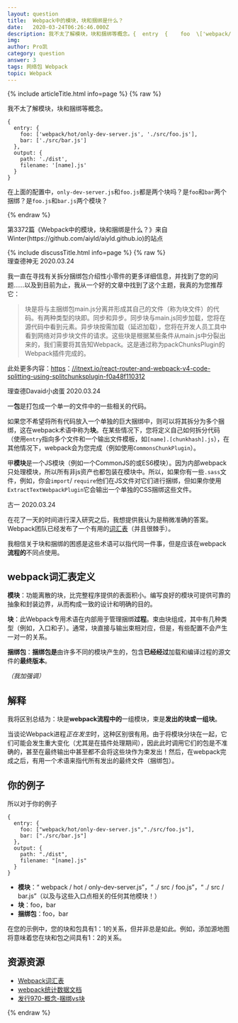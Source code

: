 ```yaml
---
layout: question
title:  Webpack中的模块，块和捆绑是什么？
date:   2020-03-24T06:26:46.000Z
description: 我不太了解模块，块和捆绑等概念。{  entry  {    foo  \['webpack/hot/only-dev-server.js', '....
img: 
author: Pro凯
category: question
answer: 3
tags: 网络包 Webpack
topic: Webpack
---
```

<div class="article-root">
  <div class="article">
    {% include articleTitle.html info=page %}
    {% raw %}
    <div class="article-content"><p><font style="vertical-align: inherit;"><font style="vertical-align: inherit;">我不太了解模块，块和捆绑等概念。</font></font></p>

<pre><code>{<font></font>
  entry: {<font></font>
    foo: ['webpack/hot/only-dev-server.js', './src/foo.js'],<font></font>
    bar: ['./src/bar.js']<font></font>
  },<font></font>
  output: {<font></font>
    path: './dist',<font></font>
    filename: '[name].js'<font></font>
  }<font></font>
}<font></font>
</code></pre>

<p><font style="vertical-align: inherit;"><font style="vertical-align: inherit;">在上面的配置中，</font></font><code>only-dev-server.js</code><font style="vertical-align: inherit;"><font style="vertical-align: inherit;">和</font></font><code>foo.js</code><font style="vertical-align: inherit;"><font style="vertical-align: inherit;">都是两个块吗？</font><font style="vertical-align: inherit;">是</font></font><code>foo</code><font style="vertical-align: inherit;"><font style="vertical-align: inherit;">和</font></font><code>bar</code><font style="vertical-align: inherit;"><font style="vertical-align: inherit;">两个捆绑？</font><font style="vertical-align: inherit;">是</font></font><code>foo.js</code><font style="vertical-align: inherit;"><font style="vertical-align: inherit;">和</font></font><code>bar.js</code><font style="vertical-align: inherit;"><font style="vertical-align: inherit;">两个模块？</font></font></p></div>
    {% endraw %}
  </div>
  <p class="winter_mark">第3372篇《Webpack中的模块，块和捆绑是什么？》来自Winter(https://github.com/aiyld/aiyld.github.io)的站点</p>
  <div class="discuss-wrapper">
    {% include discussTitle.html info=page %}
    {% raw %}
    <div class="discuss-list">
    <div class="discuss-item">
        <div class="discuss-parent">
          <div class="discuss-meta">
            <span class="discuss-user">理查德神无</span>
            <span class="discuss-time">2020.03.24</span>
          </div>
          <div class="discuss-comment"><p><font style="vertical-align: inherit;"><font style="vertical-align: inherit;">我一直在寻找有关拆分捆绑包介绍性小零件的更多详细信息，并找到了您的问题……以及到目前为止，我从一个好的文章中找到了这个主题，我真的为您推荐它：</font></font></p>

<blockquote>
  <p><font style="vertical-align: inherit;"><font style="vertical-align: inherit;">块是将与主捆绑包main.js分离并形成其自己的文件（称为块文件）的代码。</font><font style="vertical-align: inherit;">有两种类型的块即。</font><font style="vertical-align: inherit;">同步和异步。</font><font style="vertical-align: inherit;">同步块与main.js同步加载，您将在源代码中看到元素。</font><font style="vertical-align: inherit;">异步块按需加载（延迟加载），您将在开发人员工具中看到网络对异步块文件的请求。</font><font style="vertical-align: inherit;">这些块是根据某些条件从main.js中分裂出来的，我们需要将其告知Webpack。</font><font style="vertical-align: inherit;">这是通过称为packChunksPlugin的Webpack插件完成的。</font></font></p>
</blockquote>

<p><font style="vertical-align: inherit;"><font style="vertical-align: inherit;">此处更多内容：</font><a href="https://itnext.io/react-router-and-webpack-v4-code-splitting-using-splitchunksplugin-f0a48f110312" rel="nofollow noreferrer"><font style="vertical-align: inherit;">https</font></a><font style="vertical-align: inherit;">：</font></font><a href="https://itnext.io/react-router-and-webpack-v4-code-splitting-using-splitchunksplugin-f0a48f110312" rel="nofollow noreferrer"><font style="vertical-align: inherit;"><font style="vertical-align: inherit;">//itnext.io/react-router-and-webpack-v4-code-splitting-using-splitchunksplugin-f0a48f110312</font></font></a></p></div>
        </div></div><div class="discuss-item">
        <div class="discuss-parent">
          <div class="discuss-meta">
            <span class="discuss-user">理查德Davaid小卤蛋</span>
            <span class="discuss-time">2020.03.24</span>
          </div>
          <div class="discuss-comment"><p><font style="vertical-align: inherit;"><font style="vertical-align: inherit;">一</font></font><strong><font style="vertical-align: inherit;"><font style="vertical-align: inherit;">包</font></font></strong><font style="vertical-align: inherit;"><font style="vertical-align: inherit;">是打包成一个单一的文件中的一些相关的代码。</font></font></p>

<p><font style="vertical-align: inherit;"><font style="vertical-align: inherit;">如果您不希望将所有代码放入一个单独的巨大捆绑中，则可以将其拆分为多个捆绑，这</font><font style="vertical-align: inherit;">在webpack术语</font><font style="vertical-align: inherit;">中称为</font></font><strong><font style="vertical-align: inherit;"><font style="vertical-align: inherit;">块</font></font></strong><font style="vertical-align: inherit;"><font style="vertical-align: inherit;">。</font><font style="vertical-align: inherit;">在某些情况下，您将定义自己如何拆分代码（使用</font></font><code>entry</code><font style="vertical-align: inherit;"><font style="vertical-align: inherit;">指向多个文件和一个输出文件模板，如</font></font><code>[name].[chunkhash].js</code><font style="vertical-align: inherit;"><font style="vertical-align: inherit;">），在其他情况下，webpack会为您完成（例如使用</font></font><code>CommonsChunkPlugin</code><font style="vertical-align: inherit;"><font style="vertical-align: inherit;">）。</font></font></p>

<p><font style="vertical-align: inherit;"><font style="vertical-align: inherit;">甲</font></font><strong><font style="vertical-align: inherit;"><font style="vertical-align: inherit;">模块</font></font></strong><font style="vertical-align: inherit;"><font style="vertical-align: inherit;">是一个JS模块（例如一个CommonJS的或ES6模块）。</font><font style="vertical-align: inherit;">因为内部webpack只处理模块，所以所有非js资产也都包装在模块中。</font><font style="vertical-align: inherit;">所以，如果你有一些</font></font><code>.sass</code><font style="vertical-align: inherit;"><font style="vertical-align: inherit;">文件，例如，你会</font></font><code>import</code><font style="vertical-align: inherit;"><font style="vertical-align: inherit;">/ </font></font><code>require</code><font style="vertical-align: inherit;"><font style="vertical-align: inherit;">他们在JS文件对它们进行捆绑，但如果你使用</font></font><code>ExtractTextWebpackPlugin</code><font style="vertical-align: inherit;"><font style="vertical-align: inherit;">它会输出一个单独的CSS捆绑这些文件。</font></font></p></div>
        </div></div><div class="discuss-item">
        <div class="discuss-parent">
          <div class="discuss-meta">
            <span class="discuss-user">古一</span>
            <span class="discuss-time">2020.03.24</span>
          </div>
          <div class="discuss-comment"><p><font style="vertical-align: inherit;"><font style="vertical-align: inherit;">在花了一天的时间进行深入研究之后，我想提供我认为是稍微准确的答案。</font><font style="vertical-align: inherit;">Webpack团队已经发布了一个有用的</font></font><a href="https://webpack.js.org/glossary/" rel="noreferrer"><font style="vertical-align: inherit;"><font style="vertical-align: inherit;">词汇表</font></font></a><font style="vertical-align: inherit;"><font style="vertical-align: inherit;">（并且很棘手）</font><font style="vertical-align: inherit;">。</font></font></p>

<p><font style="vertical-align: inherit;"><font style="vertical-align: inherit;">我相信关于块和捆绑的困惑是这些术语可以指代同一件事，但是应该在webpack </font></font><strong><font style="vertical-align: inherit;"><font style="vertical-align: inherit;">流程的</font></font></strong><font style="vertical-align: inherit;"><font style="vertical-align: inherit;">不同点使用</font><font style="vertical-align: inherit;">。</font></font></p>

<h2><font style="vertical-align: inherit;"><font style="vertical-align: inherit;">webpack词汇表定义</font></font></h2>

<p><strong><font style="vertical-align: inherit;"><font style="vertical-align: inherit;">模块</font></font></strong><font style="vertical-align: inherit;"><font style="vertical-align: inherit;">：功能离散的块，比完整程序提供的表面积小。</font><font style="vertical-align: inherit;">编写良好的模块可提供可靠的抽象和封装边界，从而构成一致的设计和明确的目的。</font></font></p>

<p><strong><font style="vertical-align: inherit;"><font style="vertical-align: inherit;">块</font></font></strong><font style="vertical-align: inherit;"><font style="vertical-align: inherit;">：此Webpack专用术语在内部用于管理捆绑</font></font><strong><font style="vertical-align: inherit;"><font style="vertical-align: inherit;">过程</font></font></strong><font style="vertical-align: inherit;"><font style="vertical-align: inherit;">。</font><font style="vertical-align: inherit;">束由块组成，其中有几种类型（例如，入口和子）。</font><font style="vertical-align: inherit;">通常，块直接与输出束相对应，但是，有些配置不会产生一对一的关系。</font></font></p>

<p><strong><font style="vertical-align: inherit;"><font style="vertical-align: inherit;">捆绑包</font></font></strong><font style="vertical-align: inherit;"><font style="vertical-align: inherit;">：</font><strong><font style="vertical-align: inherit;">捆绑包是</font></strong><font style="vertical-align: inherit;">由许多不同的模块产生的，包含</font><strong><font style="vertical-align: inherit;">已经经过</font></strong><font style="vertical-align: inherit;">加载和编译过程</font><font style="vertical-align: inherit;">的源文件</font><font style="vertical-align: inherit;">的</font></font><strong><font style="vertical-align: inherit;"><font style="vertical-align: inherit;">最终版本</font></font></strong><font style="vertical-align: inherit;"><font style="vertical-align: inherit;">。</font></font><strong><font style="vertical-align: inherit;"></font></strong><font style="vertical-align: inherit;"></font></p>

<p><em><font style="vertical-align: inherit;"><font style="vertical-align: inherit;">（我加强调）</font></font></em></p>

<h2><font style="vertical-align: inherit;"><font style="vertical-align: inherit;">解释</font></font></h2>

<p><font style="vertical-align: inherit;"><font style="vertical-align: inherit;">我将区别总结为：块是</font></font><strong><font style="vertical-align: inherit;"><font style="vertical-align: inherit;">webpack流程中的</font></font></strong><font style="vertical-align: inherit;"><font style="vertical-align: inherit;">一组模块</font><font style="vertical-align: inherit;">，束是</font></font><strong><font style="vertical-align: inherit;"><font style="vertical-align: inherit;">发出的块或一组块</font></font></strong><font style="vertical-align: inherit;"><font style="vertical-align: inherit;">。</font></font></p>

<p><font style="vertical-align: inherit;"><font style="vertical-align: inherit;">当谈论Webpack进程</font></font><em><font style="vertical-align: inherit;"><font style="vertical-align: inherit;">正在发生</font></font></em><font style="vertical-align: inherit;"><font style="vertical-align: inherit;">时，这种区别很有用</font><font style="vertical-align: inherit;">。</font><font style="vertical-align: inherit;">由于将模块分块在一起，它们可能会发生重大变化（尤其是在插件处理期间），因此此时调用它们的包是不准确的，甚至在最终输出中甚至都不会将这些块作为束发出！</font><font style="vertical-align: inherit;">然后，在webpack完成之后，有用一个术语来指代所有发出的最终文件（捆绑包）。</font></font></p>

<h2><font style="vertical-align: inherit;"><font style="vertical-align: inherit;">你的例子</font></font></h2>

<p><font style="vertical-align: inherit;"><font style="vertical-align: inherit;">所以对于你的例子</font></font></p>

<pre class="lang-js prettyprint-override"><code>{<font></font>
  entry: {<font></font>
    foo: ["webpack/hot/only-dev-server.js","./src/foo.js"],<font></font>
    bar: ["./src/bar.js"]<font></font>
  },<font></font>
  output: {<font></font>
    path: "./dist",<font></font>
    filename: "[name].js"<font></font>
  }<font></font>
}<font></font>
</code></pre>

<ul>
<li><strong><font style="vertical-align: inherit;"><font style="vertical-align: inherit;">模块</font></font></strong><font style="vertical-align: inherit;"><font style="vertical-align: inherit;">：“ webpack / hot / only-dev-server.js”，“ ./ src / foo.js”，“ ./ src / bar.js”（以及与这些入口点相关的任何其他模块！）</font></font></li>
<li><strong><font style="vertical-align: inherit;"><font style="vertical-align: inherit;">块</font></font></strong><font style="vertical-align: inherit;"><font style="vertical-align: inherit;">：foo，bar</font></font></li>
<li><strong><font style="vertical-align: inherit;"><font style="vertical-align: inherit;">捆绑包</font></font></strong><font style="vertical-align: inherit;"><font style="vertical-align: inherit;">：foo，bar</font></font></li>
</ul>

<p><font style="vertical-align: inherit;"><font style="vertical-align: inherit;">在您的示例中，您的块和包具有1：1的关系，但并非总是如此。</font><font style="vertical-align: inherit;">例如，添加源地图将意味着您在块和包之间具有1：2的关系。</font></font></p>

<h2><font style="vertical-align: inherit;"><font style="vertical-align: inherit;">资源资源</font></font></h2>

<ul>
<li><a href="https://webpack.js.org/glossary/" rel="noreferrer"><font style="vertical-align: inherit;"><font style="vertical-align: inherit;">Webpack词汇表</font></font></a></li>
<li><a href="https://webpack.js.org/api/stats/" rel="noreferrer"><font style="vertical-align: inherit;"><font style="vertical-align: inherit;">webpack统计数据文档</font></font></a></li>
<li><a href="https://github.com/webpack/webpack.js.org/issues/970" rel="noreferrer"><font style="vertical-align: inherit;"><font style="vertical-align: inherit;">发行970-概念-捆绑vs块</font></font></a></li>
</ul></div>
        </div></div>
    </div>
    {% endraw %}
  </div>
<div>
